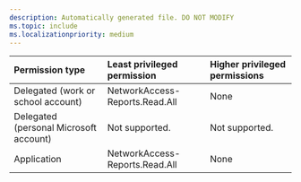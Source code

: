 ```yaml
---
description: Automatically generated file. DO NOT MODIFY
ms.topic: include
ms.localizationpriority: medium
---
```


|Permission type|Least privileged permission|Higher privileged permissions|
|:---|:---|:---|
|Delegated (work or school account)|NetworkAccess-Reports.Read.All|None|
|Delegated (personal Microsoft account)|Not supported.|Not supported.|
|Application|NetworkAccess-Reports.Read.All|None|
